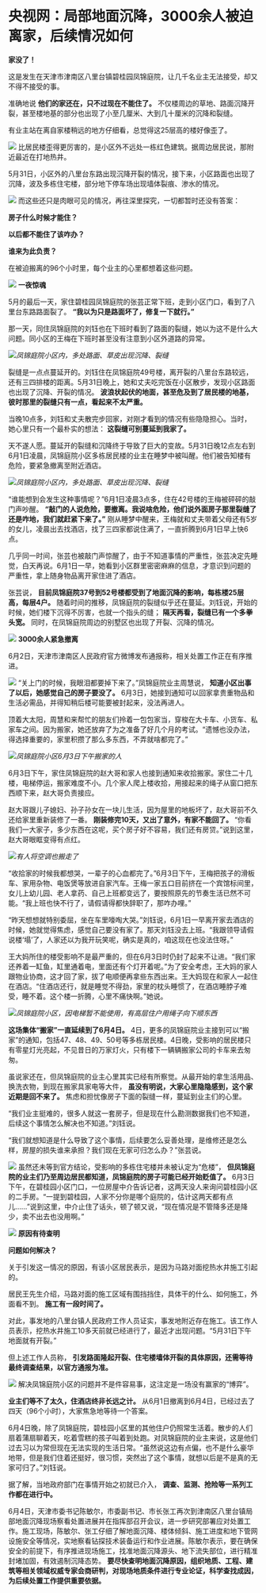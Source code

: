 

# 央视网：局部地面沉降，3000余人被迫离家，后续情况如何

**家没了！**

这是发生在天津市津南区八里台镇碧桂园凤锦庭院，让几千名业主无法接受，却又不得不接受的事。

准确地说 **他们的家还在，只不过现在不能住了。** 不仅楼周边的草地、路面沉降开裂，甚至楼地基的部分也出现了小至几厘米、大到几十厘米的沉降和裂缝。

有业主站在离自家楼稍远的地方仔细看，总觉得这25层高的楼好像歪了。

![](https://inews.gtimg.com/om_bt/O-bKKdgnIaS32u9KqUhawJ_B6Pn4coWuIF7yWo7V568WMAA/1000)
比居民楼歪得更厉害的，是小区外不远处一栋红色建筑。据周边居民说，那附近最近在打地热井。

5月31日，小区外的八里台东路出现沉降开裂的情况，接下来，小区路面也出现了沉降，波及多栋住宅楼，部分地下停车场出现墙体裂痕、渗水的情况。

![](https://inews.gtimg.com/om_bt/OhthmjyjbD25jjKMK0BJ_FX4KIQa35IFVGgPLUzAn3o1oAA/1000)
而这些还只是肉眼可见的情况，再往深里探究，一切都暂时还没有答案：

**房子什么时候才能住？**

**以后都不能住了该咋办？**

**谁来为此负责？**

在被迫搬离的96个小时里，每个业主的心里都想着这些问题。

![](https://inews.gtimg.com/om_bt/OZd2XXGuL6eb-eVBHd11gSE-YwlbwM7cOX4woyaBgnyhEAA/1000)
**一夜惊魂**

5月的最后一天，家住碧桂园凤锦庭院的张芸正常下班，走到小区门口，看到了八里台东路路面裂了。 **“我以为只是路面坏了，修复一下就行。”**

那一天，同住凤锦庭院的刘钰也在下班时看到了路面的裂缝，她以为这不是什么大问题。同小区的王梅在下班时甚至没有注意到小区外道路的异常。

![](https://inews.gtimg.com/om_bt/OuzoxpVWW3BgeLxXiQSmNCvX2wnd_bkWveXr1J8Y_tamcAA/1000)_凤锦庭院小区内，多处路面、草皮出现沉降、裂缝_

裂缝是一点点蔓延开的。刘钰住在凤锦庭院49号楼，离开裂的八里台东路较远，还有三四排楼的距离。5月31日晚上，她和丈夫吃完饭在小区散步，发现小区路面也出现了沉降、开裂的情况。
**波浪状起伏的地面，甚至危及到了居民楼的地基，彼时那里的裂缝只有一点，看起来不太严重。**

当晚10点多，刘钰和丈夫散完步回家，对刚才看到的情况有些隐隐担心。当时，她心里只有一个最朴实的想法： **这裂缝可别蔓延到我家了。**

天不遂人愿。蔓延开的裂缝和沉降终于导致了巨大的变故。5月31日晚12点左右到6月1日凌晨，凤锦庭院小区多栋居民楼的业主在睡梦中被叫醒。他们被告知楼有危险，要紧急撤离至附近酒店。

![](https://inews.gtimg.com/om_bt/OOpyJFZl1xi6njbvpfn42VLCArpFmKDKD9sq4ZSXSPV_cAA/1000)_凤锦庭院小区内，多处路面、草皮出现沉降、裂缝_

“谁能想到会发生这种事情呢？”6月1日凌晨3点多，住在42号楼的王梅被砰砰的敲门声吵醒。
**“敲门的人说危险，要撤离。我说啥危险，他们说外面房子那里裂缝了还是咋地，我们就赶紧下来了。”**
刚从睡梦中醒来，王梅就和丈夫带着父母还有5岁的女儿，凌晨出去找酒店，找了三四家都说住满了，一直折腾到6月1日早上快6点。

几乎同一时间，张芸也被敲门声惊醒了，由于不知道事情的严重性，张芸决定先睡觉，白天再说。6月1日一早，她看到小区群里密密麻麻的信息，才意识到问题的严重性，拿上随身物品离开家住进了酒店。

张芸说， **目前凤锦庭院37号到52号楼都受到了地面沉降的影响，每栋楼25层高，每层4户。**
随着时间的推移，凤锦庭院的裂缝似乎还在蔓延。刘钰说，开始的时候，她们楼下沉得不厉害，也就一个指头的缝； **隔天再看，裂缝已有一个多拳头宽。**
同时，在凤锦庭院周边的别墅区也出现了开裂、沉降的情况。

![](https://inews.gtimg.com/om_bt/O2LEYbx6neRU6-DYqZjn12l-fjrKseGQKOVptU5HJkDtgAA/1000)
**3000余人紧急撤离**

6月2日，天津市津南区人民政府官方微博发布通报称，相关处置工作正在有序推进。

![](https://inews.gtimg.com/om_bt/O2i4u31Wn8HAoJFbVeCguO0D1j6JPU1xR2jOL22binpRkAA/1000)
“关上门的时候，我眼泪都要掉下来了。”凤锦庭院业主周慧说， **知道小区出事了以后，她感觉自己的房子要没了。**
6月3日，她接到通知可以回家拿贵重物品和生活必需品，并得知稍后楼可能要被封起来，没法再进人。

顶着大太阳，周慧和来帮忙的朋友们拎着一包包家当，穿梭在大卡车、小货车、私家车之间。因为搬家，她还放弃了为之准备了好几个月的考试。“遗憾也没办法，得选择重要的，家里积攒了那么多东西，不弄就啥都完了。”

![](https://inews.gtimg.com/om_bt/OAWWJZ_0R51Vv31N50u2-kgrN7a821W6UbSmq2F060EQAAA/1000)_凤锦庭院小区6月3日下午搬家的人_

6月3日下午，家住凤锦庭院的赵大哥和家人也接到通知来收拾搬家。家住二十几楼，电梯停运，搬家难度不小。几个家人爬上楼收拾，用接起来的绳子从窗口把东西顺下来，赵大哥负责接应。

赵大哥跟儿子媳妇、孙子孙女在一块儿生活，因为屋里的地板坏了，赵大哥前不久还给家里重新装修了一番。 **刚装修完10天，又出了意外，有家不能回了。**
“你看我们一大家子，多少东西在这呢，买个房子好不容易，我们还有房贷。”说到这里，赵大哥眼眶变得有点红。

![](https://inews.gtimg.com/om_bt/OZtt4VMupNC_kAYWce83YTHBZU1Px2_vro2bL7qEp29_0AA/1000)_有人将空调也搬走了_

“收拾家的时候我都想哭，一辈子的心血都完了。”6月3日下午，王梅把孩子的滑板车、家用杂物、电饭煲等放进自家汽车。王梅一家五口目前挤在一个宾馆标间里，女儿上幼儿园、老人拿药、自己上班都变远了，要按照原先的节奏生活已然不可能。“我上班也快不行了，请假请得都快辞职了，那咋办哩。”

“昨天想想就特别委屈，坐在车里嚎啕大哭。”刘钰说，6月1日一早离开家去酒店的时候，她就觉得焦虑，感觉自己要没有家了。那天刘钰没去上班。“我跟领导请假说楼‘塌’了，人家还以为我开玩笑呢，确实是真的，咱这现在也没法住呀。”

王大妈所住的楼受影响不是最严重的，但在6月3日时仍封了起来不让进。“我们家还养着一缸鱼，缸里通着电，里面还有个灯开着呢。”为了安全考虑，王大妈的家人跟物业协商，这才回了家，拔了电顺便再拿些东西出来。王大妈现在和家人一起住在酒店。“住酒店还行，就是睡觉不得劲，家里的枕头睡惯了，在酒店睡脖子难受，睡不着。这个楼一折腾，心里不痛快啊。”她说。

![](https://inews.gtimg.com/om_bt/OuHZNErVa63xGNeIDjCJAJ4gnq0nX3GCb5Gb5dPd8fFA8AA/1000)_凤锦庭院小区，因电梯暂不能使用，有高层住户用绳子向下顺东西_

**这场集体“搬家”一直延续到了6月4日。**
4日，更多的凤锦庭院业主接到可以“搬家”的通知，包括47、48、49、50号等多栋居民楼。4日晚，受影响的居民楼只有零星灯光亮起，不见昔日的万家灯火，只有楼下一辆辆搬家公司的卡车来去匆匆。

虽说家还在，但凤锦庭院的业主心里其实已经有所察觉。从最开始的拿生活用品、换洗衣物，到现在搬家具家电等大件，
**虽没有明说，大家心里隐隐感到，这个家近期是回不来了。** 焦虑和担忧像房子下面的裂缝一样，蔓延到业主们的心里。

“我们业主挺难的，很多人就这一套房子，但是现在什么勘测数据我们也不知道，后续这个事情怎么解决也不知道。”刘钰说。

“我们就想知道是什么导致了这个事情，后续要怎么妥善处理，是维修还是怎么样，房屋的损失谁来承担？我们现在无家可归怎么办？”张芸说。

![](https://inews.gtimg.com/om_bt/OdjmQaDOib03nig_wbWEDH1BYcw6HNl4BlWaFetkIfrfcAA/1000)
虽然还未等到官方结论，受影响的多栋住宅楼并未被认定为“危楼”， **但凤锦庭院的业主们乃至周边居民都知道，凤锦庭院的房子可能已经开始贬值了。**
6月3日下午，在碧桂园小区门口，一位房屋中介告诉记者，这两天没人来询问碧桂园小区的二手房。“一提到碧桂园，人家不分你是哪个庭院的，估计这两天都有点儿……”说到这里，中介止住了话头，顿了顿又说，“现在情况是不管降多还是降少，卖不出去也没用啊。”

![](https://inews.gtimg.com/om_bt/Ous7zhJEJ2AJPhp7SyxBAyRwl2nCVYxDeUd6FvK0AjstYAA/1000)
**原因有待查明**

**问题如何解决？**

关于引发这一情况的原因，有该小区居民表示，是因为马路对面挖热水井施工引起的。

居民王先生介绍，马路对面的施工区域有围挡挡住，具体干的什么、如何施工，外面看不到。 **施工有一段时间了。**

对此，事发地的八里台镇人民政府工作人员证实，事发地附近存在施工。该工作人员表示，挖热水井施工10多天前就已经进行了，最近才出现问题。“5月31日下午地面就有开裂。”

但上述工作人员称， **引发路面隆起开裂、住宅楼墙体开裂的具体原因，还需等待最终调查结果，以官方通报为准。**

![](https://inews.gtimg.com/om_bt/OMsDv9KCtVkCGCSmMIfPvSj8TDe-z89BoXcgfNFQtIOroAA/1000)
解决凤锦庭院小区的问题并不是件容易事，这注定是一场没有赢家的“博弈”。

**业主们等不了太久，住酒店终非长远之计。** 从6月1日撤离到6月4日，已经过去了四天（96个小时），大家焦急地等待一个答案。

6月4日晚，除了凤锦庭院，碧桂园小区里的其他住户仍照常生活着。散步的人们扇着蒲扇聊着天，吃着雪糕的孩子叫着到处跑。对凤锦庭院的业主来说，这是他们过去习以为常但现在无法实现的生活日常。“虽然说这边有点偏，也不是什么豪华地带，但是我们住着还挺好，很习惯，突然出了这个事情，就想以后是不是真的无家可归了。”刘钰说。

据了解，当地政府部门在事情开始之初就已介入， **调查、监测、抢险等一系列工作都在进行中。**

6月4日，天津市委书记陈敏尔，市委副书记、市长张工再次到津南区八里台镇局部地面沉降现场察看处置进展并在指挥部召开会议，进一步研究部署应对处置工作。施工现场，陈敏尔、张工仔细了解地面沉降、楼体倾斜、施工进度和地下管网设施安全等情况，实地察看钻探技术装备运行和作业进展。陈敏尔表示，要在确保安全的前提下，有序推进现场施工，找准地面沉降源头、地下流失部位，进行精准封堵加固，有效遏制沉降态势。
**要尽快查明地面沉降原因，组织地质、工程、建筑等相关领域权威专家会商研判，对现场地质条件进行专业论证，科学查找成因，为后续处置工作提供重要依据。**

